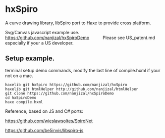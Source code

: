 # hxSpiro
A curve drawing library, libSpiro port to Haxe to provide cross platform.

Svg/Canvas javascript example use.
https://github.com/nanjizal/hxSpiroDemo
          
Please see US_patent.md especially if your a US developer.
## Setup example.
terminal setup demo commands, modify the last line of compile.hxml if your not on a mac.
```
haxelib git hxSpiro https://github.com/nanjizal/hxSpiro
haxelib git htmlHelper http://github.com/nanjizal/htmlHelper
git clone https://github.com/nanjizal/hxSpiroDemo
cd hxSpiroDemo
haxe compile.hxml
```
Reference, based on JS and C# ports:

https://github.com/wieslawsoltes/SpiroNet

https://github.com/be5invis/libspiro-js
